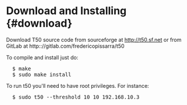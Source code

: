 Download and Installing {#download}
=======================

Download T50 source code from sourceforge at http://t50.sf.net or from GitLab at http:://gitlab.com/fredericopissarra/t50

To compile and install just do:

<pre>
  $ make
  $ sudo make install</pre>

To run t50 you'll need to have root privileges. For instance:

<pre>  $ sudo t50 --threshold 10 10 192.168.10.3</pre>

